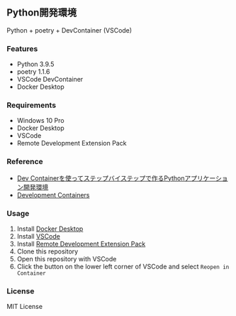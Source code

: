 ## Python開発環境

Python + poetry + DevContainer (VSCode)

### Features

* Python 3.9.5
* poetry 1.1.6
* VSCode DevContainer
* Docker Desktop


### Requirements

* Windows 10 Pro
* Docker Desktop
* VSCode
* Remote Development Extension Pack


### Reference

* [Dev Containerを使ってステップバイステップで作るPythonアプリケーション開発環境](https://tech.isid.co.jp/entry/2023/05/02/Dev_Container%E3%82%92%E4%BD%BF%E3%81%A3%E3%81%A6%E3%82%B9%E3%83%86%E3%83%83%E3%83%97%E3%83%90%E3%82%A4%E3%82%B9%E3%83%86%E3%83%83%E3%83%97%E3%81%A7%E4%BD%9C%E3%82%8BPython%E3%82%A2%E3%83%97%E3%83%AA%E3%82%B1)
* [Development Containers](https://containers.dev/features)

### Usage

1. Install [Docker Desktop](https://www.docker.com/products/docker-desktop)
2. Install [VSCode](https://code.visualstudio.com/)
3. Install [Remote Development Extension Pack](https://marketplace.visualstudio.com/items?itemName=ms-vscode-remote.vscode-remote-extensionpack)
4. Clone this repository
5. Open this repository with VSCode
6. Click the button on the lower left corner of VSCode and select `Reopen in Container`


### License

MIT License
